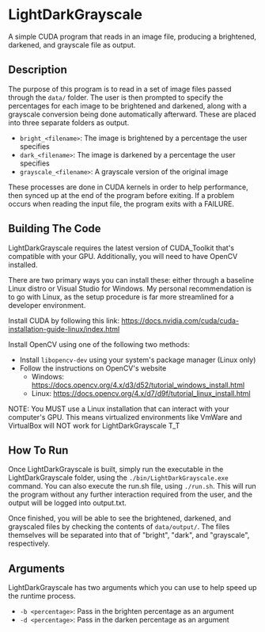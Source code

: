 # LightDarkGrayscale
A simple CUDA program that reads in an image file, producing a brightened, darkened, and grayscale file as output.

## Description

The purpose of this program is to read in a set of image files passed through the ```data/``` folder. The user is then prompted to specify the percentages for each image to be brightened and darkened, along with a grayscale conversion being done automatically afterward. These are placed into three separate folders as output.
- ```bright_<filename>```: The image is brightened by a percentage the user specifies
- ```dark_<filename>```: The image is darkened by a percentage the user specifies
- ```grayscale_<filename>```: A grayscale version of the original image

These processes are done in CUDA kernels in order to help performance, then synced up at the end of the program before exiting. If a problem occurs when reading the input file, the program exits with a FAILURE.

## Building The Code

LightDarkGrayscale requires the latest version of CUDA_Toolkit that's compatible with your GPU. Additionally, you will need to have OpenCV installed.

There are two primary ways you can install these: either through a baseline Linux distro or Visual Studio for Windows. My personal recommendation is to go with Linux, as the setup procedure is far more streamlined for a developer environment.

Install CUDA by following this link: https://docs.nvidia.com/cuda/cuda-installation-guide-linux/index.html

Install OpenCV using one of the following two methods:
- Install ```libopencv-dev``` using your system's package manager (Linux only)
- Follow the instructions on OpenCV's website
    - Windows: https://docs.opencv.org/4.x/d3/d52/tutorial_windows_install.html
    - Linux: https://docs.opencv.org/4.x/d7/d9f/tutorial_linux_install.html

NOTE: You MUST use a Linux installation that can interact with your computer's GPU. This means virtualized environments like VmWare and VirtualBox will NOT work for LightDarkGrayscale T_T

## How To Run

Once LightDarkGrayscale is built, simply run the executable in the LightDarkGrayscale folder, using the ```./bin/LightDarkGrayscale.exe``` command. You can also execute the run.sh file, using ```./run.sh```. This will run the program without any further interaction required from the user, and the output will be logged into output.txt.

Once finished, you will be able to see the brightened, darkened, and grayscaled files by checking the contents of ```data/output/```. The files themselves will be separated into that of "bright", "dark", and "grayscale", respectively.

## Arguments

LightDarkGrayscale has two arguments which you can use to help speed up the runtime process.
- ```-b <percentage>```: Pass in the brighten percentage as an argument
- ```-d <percentage>```: Pass in the darken percentage as an argument